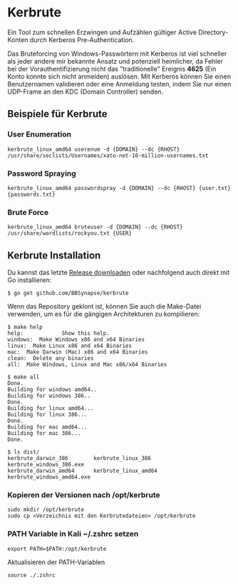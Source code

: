 # Kerbrute

Ein Tool zum schnellen Erzwingen und Aufzählen gültiger Active Directory-Konten durch Kerberos Pre-Authentication.

Das Bruteforcing von Windows-Passwörtern mit Kerberos ist viel schneller als jeder andere mir bekannte Ansatz und potenziell heimlicher, da Fehler bei der Vorauthentifizierung nicht das "traditionelle" Ereignis **4625** (Ein Konto konnte sich nicht anmelden) auslösen. Mit Kerberos können Sie einen Benutzernamen validieren oder eine Anmeldung testen, indem Sie nur einen UDP-Frame an den KDC (Domain Controller) senden. 

## Beispiele für Kerbrute

### User Enumeration 
```
kerbrute_linux_amd64 userenum -d {DOMAIN} --dc {RHOST} /usr/share/seclists/Usernames/xato-net-10-million-usernames.txt  
```
### Password Spraying
```
kerbrute_linux_amd64 passwordspray -d {DOMAIN} --dc {RHOST} {user.txt} {passwords.txt}
```
### Brute Force
```
kerbrute_linux_amd64 bruteuser -d {DOMAIN} --dc {RHOST} /usr/share/wordlists/rockyou.txt {USER}
```

## Kerbrute Installation
Du kannst das letzte [Release downloaden](https://github.com/BBSynapse/Kerbrute/releases/tag/kerbrute) oder nachfolgend auch direkt mit Go installieren:

```
$ go get github.com/BBSynapse/kerbrute
```
Wenn das Repository geklont ist, können Sie auch die Make-Datei verwenden, um es für die gängigen Architekturen zu kompilieren:

```
$ make help
help:            Show this help.
windows:  Make Windows x86 and x64 Binaries
linux:  Make Linux x86 and x64 Binaries
mac:  Make Darwin (Mac) x86 and x64 Binaries
clean:  Delete any binaries
all:  Make Windows, Linux and Mac x86/x64 Binaries

$ make all
Done.
Building for windows amd64..
Building for windows 386..
Done.
Building for linux amd64...
Building for linux 386...
Done.
Building for mac amd64...
Building for mac 386...
Done.

$ ls dist/
kerbrute_darwin_386        kerbrute_linux_386         kerbrute_windows_386.exe
kerbrute_darwin_amd64      kerbrute_linux_amd64       kerbrute_windows_amd64.exe
```
### Kopieren der Versionen nach **/opt/kerbrute**

```hl:1,2
sudo mkdir /opt/kerbrute
sudo cp <Verzeichnis mit den Kerbrutedateien> /opt/kerbrute
```
### PATH Variable in Kali  ~/.zshrc setzen

```hl:1
export PATH=$PATH:/opt/kerbrute
```

Aktualisieren der PATH-Variablen

```hl:1
source ./.zshrc 
```
